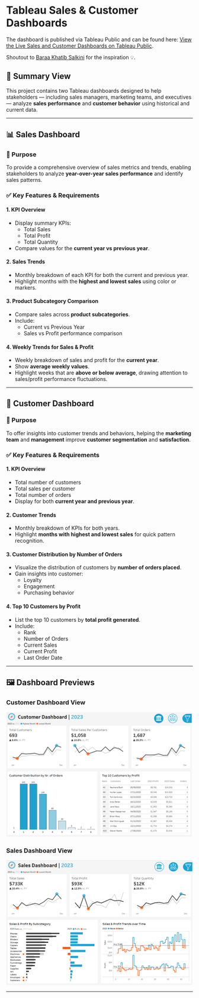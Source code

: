# Tableau Sales & Customer Dashboards

The dashboard is published via Tableau Public and can be found here: [View the Live Sales and Customer Dashboards on Tableau Public](https://public.tableau.com/app/profile/aj.v3290/viz/SalesCustomerDashboards_17464537085830/SalesDashboard). 

Shoutout to [Baraa Khatib Salkini](https://www.linkedin.com/in/baraa-khatib-salkini/
) for the inspiration 💡.

## 🧭 Summary View

This project contains two Tableau dashboards designed to help stakeholders — including sales managers, marketing teams, and executives — analyze **sales performance** and **customer behavior** using historical and current data.

---

## 📊 Sales Dashboard

### 🎯 Purpose
To provide a comprehensive overview of sales metrics and trends, enabling stakeholders to analyze **year-over-year sales performance** and identify sales patterns.

### ✅ Key Features & Requirements

#### 1. KPI Overview
- Display summary KPIs:
  - Total Sales
  - Total Profit
  - Total Quantity
- Compare values for the **current year vs previous year**.

#### 2. Sales Trends
- Monthly breakdown of each KPI for both the current and previous year.
- Highlight months with the **highest and lowest sales** using color or markers.

#### 3. Product Subcategory Comparison
- Compare sales across **product subcategories**.
- Include:
  - Current vs Previous Year
  - Sales vs Profit performance comparison

#### 4. Weekly Trends for Sales & Profit
- Weekly breakdown of sales and profit for the **current year**.
- Show **average weekly values**.
- Highlight weeks that are **above or below average**, drawing attention to sales/profit performance fluctuations.

---

## 👥 Customer Dashboard

### 🎯 Purpose
To offer insights into customer trends and behaviors, helping the **marketing team** and **management** improve **customer segmentation** and **satisfaction**.

### ✅ Key Features & Requirements

#### 1. KPI Overview
- Total number of customers
- Total sales per customer
- Total number of orders
- Display for both **current year and previous year**.

#### 2. Customer Trends
- Monthly breakdown of KPIs for both years.
- Highlight **months with highest and lowest sales** for quick pattern recognition.

#### 3. Customer Distribution by Number of Orders
- Visualize the distribution of customers by **number of orders placed**.
- Gain insights into customer:
  - Loyalty
  - Engagement
  - Purchasing behavior

#### 4. Top 10 Customers by Profit
- List the top 10 customers by **total profit generated**.
- Include:
  - Rank
  - Number of Orders
  - Current Sales
  - Current Profit
  - Last Order Date

---

## 🖼️ Dashboard Previews

### Customer Dashboard View
![Customer Dashboard View](dashboard_previews/customer_dashboard.PNG)

### Sales Dashboard View
![Sales Dashboard View](dashboard_previews/sales_dashboard.PNG)

---
